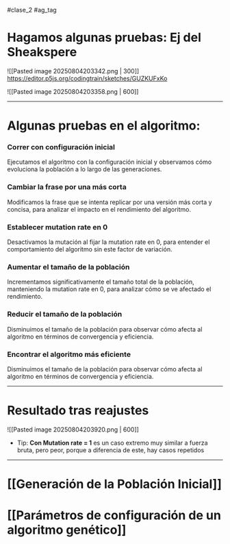#clase_2 #ag_tag 

# Hagamos algunas pruebas: Ej del Sheakspere

![[Pasted image 20250804203342.png | 300]]
https://editor.p5js.org/codingtrain/sketches/GUZKUFxKo

![[Pasted image 20250804203358.png | 600]]

---
# Algunas pruebas en el algoritmo:
### Correr con configuración inicial
Ejecutamos el algoritmo con la configuración inicial y observamos cómo evoluciona la población a lo largo de las generaciones.
### Cambiar la frase por una más corta
Modificamos la frase que se intenta replicar por una versión más corta y concisa, para analizar el impacto en el rendimiento del algoritmo.
### Establecer mutation rate en 0
Desactivamos la mutación al fijar la mutation rate en 0, para entender el comportamiento del algoritmo sin este factor de variación.
### Aumentar el tamaño de la población
Incrementamos significativamente el tamaño total de la población, manteniendo la mutation rate en 0, para analizar cómo se ve afectado el rendimiento.
### Reducir el tamaño de la población
Disminuimos el tamaño de la población para observar cómo afecta al algoritmo en términos de convergencia y eficiencia.
### Encontrar el algoritmo más eficiente
Disminuimos el tamaño de la población para observar cómo afecta al algoritmo en términos de convergencia y eficiencia.

---
# Resultado tras reajustes

![[Pasted image 20250804203920.png | 600]]
- Tip: **Con Mutation rate = 1** es un caso extremo muy similar a fuerza bruta, pero peor, porque a diferencia de este, hay casos repetidos

---

# [[Generación de la Población Inicial]]

# [[Parámetros de configuración de un algoritmo genético]]